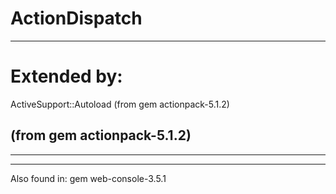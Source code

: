 # ActionDispatch

---
# Extended by:
ActiveSupport::Autoload (from gem actionpack-5.1.2)

(from gem actionpack-5.1.2)
---









































































---
---
Also found in:
    gem web-console-3.5.1

